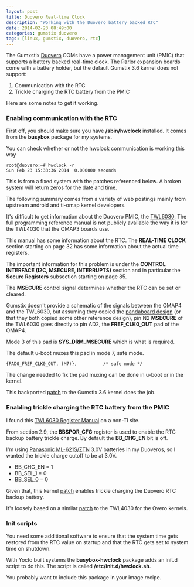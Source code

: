 ```yaml
---
layout: post
title: Duovero Real-time Clock
description: "Working with the Duovero battery backed RTC"
date: 2014-02-23 08:49:00
categories: gumstix duovero
tags: [linux, gumstix, duovero, rtc]
---
```


The Gumxstix [Duovero][duovero] COMs have a power management unit (PMIC) that
supports a battery backed real-time clock. The [Parlor][parlor] expansion boards
come with a battery holder, but the default Gumstix 3.6 kernel does not support:

1. Communication with the RTC
2. Trickle charging the RTC battery from the PMIC

Here are some notes to get it working.

### Enabling communication with the RTC

First off, you should make sure you have **/sbin/hwclock** installed. It comes
from the **busybox** package for my systems.

You can check whether or not the hwclock communication is working this way

    root@duovero:~# hwclock -r
    Sun Feb 23 15:33:36 2014  0.000000 seconds

This is from a fixed system with the patches referenced below. A broken system
will return zeros for the date and time.
 
The following summary comes from a variety of web postings mainly from upstream
android and ti-omap kernel developers.

It's difficult to get information about the Duovero PMIC, the [TWL6030][twl6030].
The full programming reference manual is not publicly available the way it is
for the TWL4030 that the OMAP3 boards use.

This [manual][swcs045c] has some information about the RTC. The
**REAL-TIME CLOCK** section starting on page 32 has some information about the
actual time registers. 

The important information for this problem is under the 
**CONTROL INTERFACE (I2C, MSECURE, INTERRUPTS)** section and in particular the 
**Secure Registers** subsection starting on page 85.

The **MSECURE** control signal determines whether the RTC can be set or cleared.
 
Gumstix doesn't provide a schematic of the signals between the OMAP4 and the
TWL6030, but assuming they copied the [pandaboard design][pandaboard-schematic]
(or that they both copied some other reference design), pin N2 **MSECURE** of 
the TWL6030 goes directly to pin AD2, the **FREF\_CLK0\_OUT** pad of the OMAP4. 

Mode 3 of this pad is **SYS\_DRM\_MSECURE** which is what is required.

The default u-boot muxes this pad in mode 7, safe mode.

    {PAD0_FREF_CLK0_OUT, (M7)},          /* safe mode */

The change needed to fix the pad muxing can be done in u-boot or in the kernel.

This backported [patch][msecure-mux-patch] to the Gumstix 3.6 kernel does the
job.


### Enabling trickle charging the RTC battery from the PMIC

I found this [TWL6030 Register Manual][twl6030-register-manual] on a non-TI site.

From section 2.9, the **BBSPOR\_CFG** register is used to enable the RTC backup
battery trickle charge. By default the **BB\_CHG\_EN** bit is off. 

I'm using [Panasonic ML-621S/ZTN][duovero-battery] 3.0V batteries in my
Duoveros, so I wanted the trickle charge cutoff to be at 3.0V.

- BB\_CHG\_EN = 1
- BB\_SEL_1 = 0
- BB\_SEL_0 = 0

Given that, this kernel [patch][trickle-charge-patch] enables trickle charging
the Duovero RTC backup battery.

It's loosely based on a similar [patch][overo-trickle-charge-patch] to the 
TWL4030 for the Overo kernels.

### Init scripts

You need some additional software to ensure that the system time gets restored
from the RTC value on startup and that the RTC gets set to system time on
shutdown.

With Yocto built systems the **busybox-hwclock** package adds an init.d script
to do this. The script is called **/etc/init.d/hwclock.sh**.

You probably want to include this package in your image recipe.


[duovero]: https://store.gumstix.com/index.php/category/43/
[parlor]: https://store.gumstix.com/index.php/products/287/
[twl6030]: http://www.ti.com/product/twl6030
[swcs045c]: http://www.farnell.com/datasheets/1481246.pdf
[pandaboard-schematic]: http://pandaboard.org/sites/default/files/board_reference/pandaboard-ea1/panda-ea1-schematic.pdf
[msecure-mux-patch]: https://github.com/scottellis/meta-duovero/blob/master/recipes-kernel/linux/linux-gumstix-3.6/0013-ARM-OMAP4-TWL-mux-sys_drm_msecure-as-output-for-PMIC.patch
[twl6030-register-manual]: http://www.cjemicros.f2s.com/public/datasheets/TWL6030_Register_Map.pdf
[duovero-battery]: http://www.digikey.com/product-detail/en/ML-621S%2FZTN/P007-ND/965124
[trickle-charge-patch]: https://github.com/scottellis/meta-duovero/blob/master/recipes-kernel/linux/linux-gumstix-3.6/0014-Enable-RTC-backup-battery-charging.patch
[overo-trickle-charge-patch]: https://github.com/gumstix/meta-gumstix/blob/dora/recipes-kernel/linux/linux-gumstix-3.5/0007-rtc-twl-add-support-for-backup-battery-recharge.patch